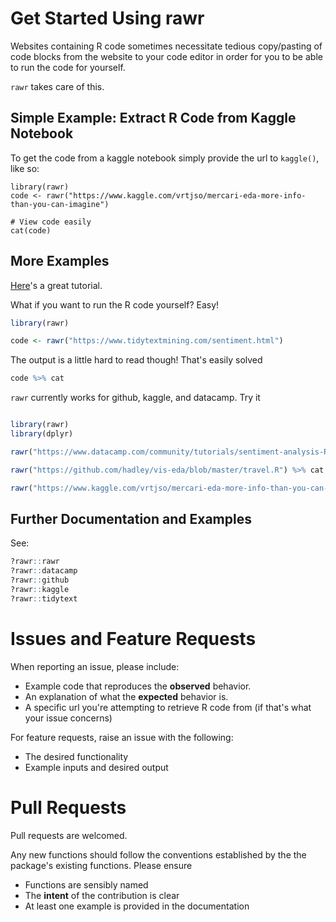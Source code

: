# Get Started Using rawr

Websites containing R code sometimes necessitate tedious copy/pasting of code blocks from the website to your code editor in order for you to be able to run the code for yourself.

`rawr` takes care of this.  

## Simple Example: Extract R Code from Kaggle Notebook

To get the code from a kaggle notebook simply provide the url to `kaggle()`, like so:

```
library(rawr)
code <- rawr("https://www.kaggle.com/vrtjso/mercari-eda-more-info-than-you-can-imagine")

# View code easily
cat(code)

``` 


## More Examples

[Here](https://www.tidytextmining.com/sentiment.html)'s a great tutorial. 

What if you want to run the R code yourself? Easy!

```R
library(rawr)

code <- rawr("https://www.tidytextmining.com/sentiment.html") 
```

The output is a little hard to read though! That's easily solved

```R
code %>% cat
```


`rawr` currently works for github, kaggle, and datacamp. Try it

```R

library(rawr)
library(dplyr)

rawr("https://www.datacamp.com/community/tutorials/sentiment-analysis-R") %>% cat

rawr("https://github.com/hadley/vis-eda/blob/master/travel.R") %>% cat

rawr("https://www.kaggle.com/vrtjso/mercari-eda-more-info-than-you-can-imagine") %>% cat

```


## Further Documentation and Examples

See:

```R
?rawr::rawr
?rawr::datacamp
?rawr::github
?rawr::kaggle
?rawr::tidytext
```




# Issues and Feature Requests

When reporting an issue, please include:

* Example code that reproduces the **observed** behavior.
* An explanation of what the **expected** behavior is.
* A specific url you're attempting to retrieve R code from (if that's what your issue concerns)


For feature requests, raise an issue with the following:

* The desired functionality
* Example inputs and desired output



# Pull Requests

Pull requests are welcomed. 

Any new functions should follow the conventions established by the the package's existing functions. Please ensure

* Functions are sensibly named
* The __intent__ of the contribution is clear
* At least one example is provided in the documentation






